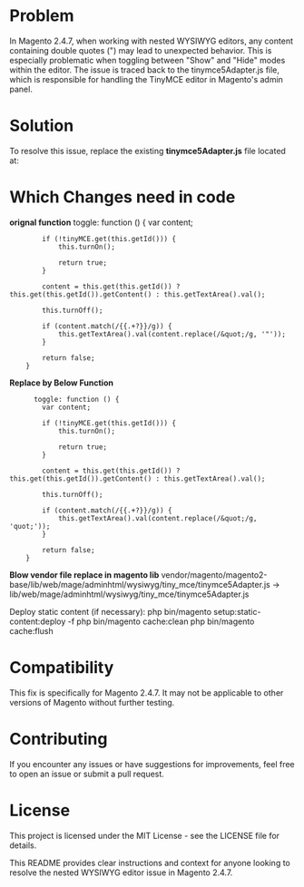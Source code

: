 # Problem
In Magento 2.4.7, when working with nested WYSIWYG editors, any content containing double quotes (") may lead to unexpected behavior. This is especially problematic when toggling between "Show" and "Hide" modes within the editor. The issue is traced back to the tinymce5Adapter.js file, which is responsible for handling the TinyMCE editor in Magento's admin panel.

# Solution
To resolve this issue, replace the existing **tinymce5Adapter.js** file located at:


# Which Changes need in code

**orignal function**
        toggle: function () {
            var content;

            if (!tinyMCE.get(this.getId())) {
                this.turnOn();

                return true;
            }

            content = this.get(this.getId()) ? this.get(this.getId()).getContent() : this.getTextArea().val();

            this.turnOff();

            if (content.match(/{{.+?}}/g)) {
                this.getTextArea().val(content.replace(/&quot;/g, '"'));
            }

            return false;
        }

  **Replace by Below Function**

          toggle: function () {
            var content;

            if (!tinyMCE.get(this.getId())) {
                this.turnOn();

                return true;
            }

            content = this.get(this.getId()) ? this.get(this.getId()).getContent() : this.getTextArea().val();

            this.turnOff();

            if (content.match(/{{.+?}}/g)) {
                this.getTextArea().val(content.replace(/&quot;/g, 'quot;'));
            }

            return false;
        }


**Blow vendor file replace in magento lib**
vendor/magento/magento2-base/lib/web/mage/adminhtml/wysiwyg/tiny_mce/tinymce5Adapter.js
->
lib/web/mage/adminhtml/wysiwyg/tiny_mce/tinymce5Adapter.js


Deploy static content (if necessary):
php bin/magento setup:static-content:deploy -f
php bin/magento cache:clean
php bin/magento cache:flush

# Compatibility
This fix is specifically for Magento 2.4.7. It may not be applicable to other versions of Magento without further testing.

# Contributing
If you encounter any issues or have suggestions for improvements, feel free to open an issue or submit a pull request.

# License
This project is licensed under the MIT License - see the LICENSE file for details.

This README provides clear instructions and context for anyone looking to resolve the nested WYSIWYG editor issue in Magento 2.4.7.



